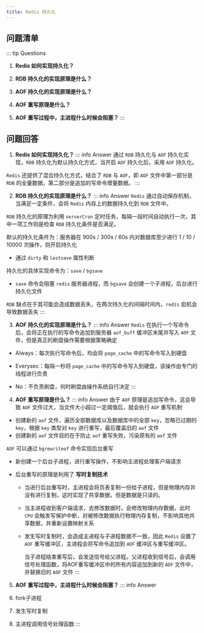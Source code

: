 ```yaml
---
title: Redis 持久化
---
```


## 问题清单

::: tip Questions
1.   **Redis 如何实现持久化？**

2.   **RDB 持久化的实现原理是什么？**

3.   **AOF 持久化的实现原理是什么？**

4.   **AOF 重写原理是什么？**

5.   **AOF 重写过程中，主进程什么时候会阻塞？**
::: 

## 问题回答

1.   **Redis 如何实现持久化？**
::: info Answer
  通过 `RDB` 持久化与 `AOF` 持久化实现，`RDB` 持久化为默认持久化方式，当开启 `AOF` 持久化后，采用 `AOF` 持久化。

  `Redis` 还提供了混合持久化方式，结合了 `RDB` 与 `AOF`，即 `AOF` 文件中第一部分是 `RDB` 的全量数据，第二部分是追加的写命令增量数据。
:::

2.   **RDB 持久化的实现原理是什么？**
::: info Answer
  `Redis` 通过自动保存机制，当满足一定条件，会将 `Redis` 内存上的数据持久化到 `RDB` 文件中。

  `RDB` 持久化的原理为利用 `serverCron` 定时任务，每隔一段时间自动执行一次，其中一项工作则是检查 `RDB` 持久化条件是否满足。

  默认的持久化条件为：服务器在 900s / 300s / 60s 内对数据库至少进行 1 / 10 / 10000 次操作，则开启持久化

  -   通过 `dirty` 和 `lastsave` 属性判断

  持久化的具体实现命令为：`save` / `bgsave`

  -   `save` 命令会阻塞 `redis` 服务器进程，而 `bgsave` 会创建一个子进程，后台进行持久化文件

  `RDB` 缺点在于其可能会造成数据丢失，在两次持久化的间隔时间内，`redis` 宕机会导致数据丢失
:::

3.   **AOF 持久化的实现原理是什么？**
::: info Answer
  `Redis` 在执行一个写命令后，会将正在执行的写命令追加到服务器 `aof_buff` 缓冲区末尾并写入 `AOF` 文件，但是真正的刷盘操作需要根据策略确定

  -   Always：每次执行写命令后，均会将 `page_cache` 中的写命令写入到硬盘

  -   Everysec：每隔一秒将 `page_cache` 中的写命令写入到硬盘，该操作由专门的线程进行负责

  -   No：不负责刷盘，何时刷盘由操作系统自行决定
:::

4.   **AOF 重写原理是什么？**
::: info Answer
  由于 `AOF` 原理是追加写命令，这会导致 `AOF` 文件过大，当文件大小超过一定阈值后，就会执行 `AOF` 重写机制

  -   创建新的 `aof` 文件，遍历全部数据库以及数据库中的全部 `key`，忽略已过期的 `key`，根据 `key` 类型对 `key` 进行重写，最后覆盖旧的 `aof` 文件
  -   创建新的 `aof` 文件目的在于防止 `aof` 重写失败，污染原有的 `aof` 文件

  `AOF` 可以通过 `bgrewriteof` 命令实现后台重写

  -   新创建一个后台子进程，进行重写操作，不影响主进程处理客户端请求

  -   后台重写的原理是利用了 **写时复制技术**

      -   当进行后台重写时，主进程会将页表复制一份给子进程，但是物理内存并没有进行复制，这时实现了共享数据，但是数据是只读的。

      -   当主进程收到客户端请求，去修改数据时，会修改物理内存数据，此时 `CPU` 会触发写保护中断，对被修改数据执行物理内存复制，不影响其他共享数据，并重新设置映射关系

      -   发生写时复制时，会造成主进程与子进程数据不一致，因此 `Redis` 设置了 `AOF` 重写缓冲区，主进程会将写命令追加到 `AOF` 缓冲区与重写缓冲区。

          当子进程结束重写后，会发送信号给父进程。父进程收到信号后，会调用信号处理函数，将AOF重写缓冲区中的所有内容追加到新的 `AOF` 文件中，并替换旧的 `AOF` 文件
:::

5.   **AOF 重写过程中，主进程什么时候会阻塞？**
::: info Answer
  1.   fork子进程

  2.   发生写时复制
  
  3.   主进程调用信号处理函数
:::